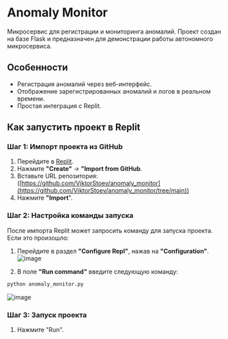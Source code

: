 # Anomaly Monitor

Микросервис для регистрации и мониторинга аномалий. Проект создан на базе Flask и предназначен для демонстрации работы автономного микросервиса.

## Особенности
- Регистрация аномалий через веб-интерфейс.
- Отображение зарегистрированных аномалий и логов в реальном времени.
- Простая интеграция с Replit.

## Как запустить проект в Replit

### Шаг 1: Импорт проекта из GitHub
1. Перейдите в [Replit](https://replit.com/).
2. Нажмите **"Create"** → **"Import from GitHub**.
3. Вставьте URL репозитория: ([https://github.com/ViktorStoev/anomaly_monitor](https://github.com/ViktorStoev/anomaly_monitor/tree/main))
4. Нажмите **"Import**".

### Шаг 2: Настройка команды запуска
После импорта Replit может запросить команду для запуска проекта. Если это произошло:
1. Перейдите в раздел **"Configure Repl"**, нажав на **"Configuration"**.
![image](https://github.com/user-attachments/assets/8f26041c-7e15-487e-9952-5634ee119492)

2. В поле **"Run command"** введите следующую команду:
```bash
python anomaly_monitor.py
```
![image](https://github.com/user-attachments/assets/a17e8ba8-d320-4466-86d8-c6f81b4dfe84)

### Шаг 3: Запуск проекта
1. Нажмите "Run".
